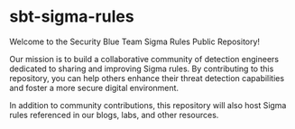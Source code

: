 # sbt-sigma-rules

Welcome to the Security Blue Team Sigma Rules Public Repository!

Our mission is to build a collaborative community of detection engineers dedicated to sharing and improving Sigma rules. By contributing to this repository, you can help others enhance their threat detection capabilities and foster a more secure digital environment.

In addition to community contributions, this repository will also host Sigma rules referenced in our blogs, labs, and other resources.

